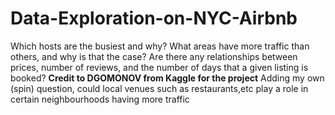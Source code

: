 # Data-Exploration-on-NYC-Airbnb
Which hosts are the busiest and why?
What areas have more traffic than others, and why is that the case?
Are there any relationships between prices, number of reviews, and the number of days that a given listing is booked?
**Credit to DGOMONOV from Kaggle for the project**
Adding my own (spin) question, could local venues such as restaurants,etc play a role in certain neighbourhoods having more traffic 
